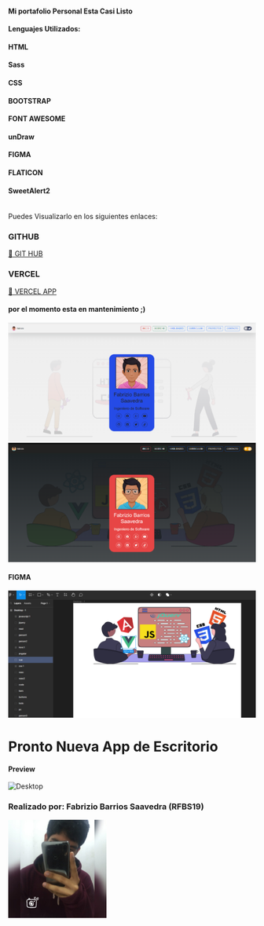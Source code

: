 <h4>Mi portafolio Personal Esta Casi Listo</h4>
<h4>Lenguajes Utilizados:</h4>

<h4 class="py-3">HTML</h4>
<h4 class="py-3">Sass</h4>
<h4 class="py-3">CSS</h4>
<h4 class="py-3">BOOTSTRAP</h4>
<h4 class="py-3">FONT AWESOME</h4>
<h4 class="py-3">unDraw</h4>
<h4 class="py-3">FIGMA</h4>
<h4 class="py-3">FLATICON</h4>
<h4 class="py-3">SweetAlert2</h4>
<br>
Puedes Visualizarlo en los siguientes enlaces: 
<h3 class="py-4">GITHUB</h3>
<a href="https://rfbs23.github.io/repositorio/" title="Ver Proyecto rounded-3">🙂 GIT HUB</a>

<h3 class="py-4">VERCEL</h3>
<a href="https://rfbs-repositorio.vercel.app/" title="Ver Proyecto">🙂 VERCEL APP</a>    

<h4 class="py-3">por el momento esta en mantenimiento ;)</h4>
<a class="py-4" align="center"><img src="img/readme/lightmode.png" alt="blanco" border="0" style="width: 40rem;"></a>
<a class="py-4" align="center"><img src="img/readme/darkmode.png" alt="negro" border="0" style="width: 40rem;"></a>
<h4>FIGMA</h4>
<a class="py-4" align="center"><img src="img/readme/figma.png" alt="negro" border="0" style="width: 40rem;"></a>

<h1>Pronto Nueva App de Escritorio</h1>
<h4>Preview</h4>
<a class="py-2" align="center"><img src="img/readme/escritorio.gif" alt="Desktop" border="0" style="width: 40rem;"></a>
<h3><b>Realizado por:</b> Fabrizio Barrios Saavedra (RFBS19)</h3>
<img src="img/readme/foter.jpg" width="200" alt="avatar">
